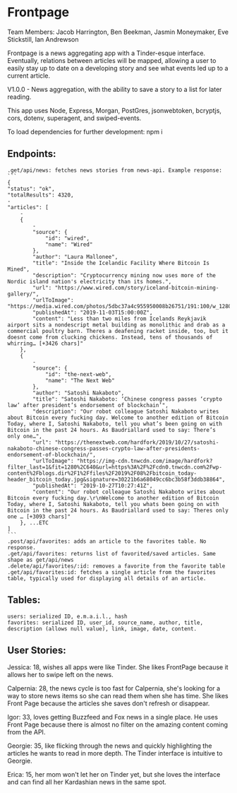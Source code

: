 # Frontpage

Team Members: Jacob Harrington, Ben Beekman, Jasmin Moneymaker, Eve Stickstill, Ian Andrewson

Frontpage is a news aggregating app with a Tinder-esque interface. Eventually, relations between articles will be mapped, allowing a user to easily stay up to date on a developing story and see what events led up to a current article.

V1.0.0 - News aggregation, with the ability to save a story to a list for later reading.

This app uses Node, Express, Morgan, PostGres, jsonwebtoken, bcryptjs, cors, dotenv, superagent, and swiped-events.

To load dependencies for further development: npm i

## Endpoints:
    .get/api/news: fetches news stories from news-api. Example response:
    ```
    {
    "status": "ok",
    "totalResults": 4320,
    -
    "articles": [
        -
        {
            -
            "source": {
                "id": "wired",
                "name": "Wired"
            },
            "author": "Laura Mallonee",
            "title": "Inside the Icelandic Facility Where Bitcoin Is Mined",
            "description": "Cryptocurrency mining now uses more of the Nordic island nation's electricity than its homes.",
            "url": "https://www.wired.com/story/iceland-bitcoin-mining-gallery/",
            "urlToImage": "https://media.wired.com/photos/5dbc37a4c955950008b26751/191:100/w_1280,c_limit/photo_barnard_explosions_4.jpg",
            "publishedAt": "2019-11-03T15:00:00Z",
            "content": "Less than two miles from Icelands Reykjavik airport sits a nondescript metal building as monolithic and drab as a commercial poultry barn. Theres a deafening racket inside, too, but it doesnt come from clucking chickens. Instead, tens of thousands of whirring… [+3426 chars]"
        },
        {
            -
            "source": {
                "id": "the-next-web",
                "name": "The Next Web"
            },
            "author": "Satoshi Nakaboto",
            "title": "Satoshi Nakaboto: ‘Chinese congress passes ‘crypto law’ after president’s endorsement of blockchain’",
            "description": "Our robot colleague Satoshi Nakaboto writes about Bitcoin every fucking day. Welcome to another edition of Bitcoin Today, where I, Satoshi Nakaboto, tell you what’s been going on with Bitcoin in the past 24 hours. As Baudriallard used to say: There’s only one…",
            "url": "https://thenextweb.com/hardfork/2019/10/27/satoshi-nakaboto-chinese-congress-passes-crypto-law-after-presidents-endorsement-of-blockchain/",
            "urlToImage": "https://img-cdn.tnwcdn.com/image/hardfork?filter_last=1&fit=1280%2C640&url=https%3A%2F%2Fcdn0.tnwcdn.com%2Fwp-content%2Fblogs.dir%2F1%2Ffiles%2F2019%2F08%2Fbitcoin_today-header_bitcoin_today.jpg&signature=30221b6a68049cc6bc3b58f3ddb38864",
            "publishedAt": "2019-10-27T10:27:41Z",
            "content": "Our robot colleague Satoshi Nakaboto writes about Bitcoin every fucking day.\r\nWelcome to another edition of Bitcoin Today, where I, Satoshi Nakaboto, tell you whats been going on with Bitcoin in the past 24 hours. As Baudriallard used to say: Theres only one … [+3093 chars]"
        }, ...ETC
    ]
    ```
    .post/api/favorites: adds an article to the favorites table. No response.
    .get/api/favorites: returns list of favorited/saved articles. Same shape as get/api/news
    .delete/api/favorites/:id: removes a favorite from the favorite table
    .get/api/favorites:id: fetches a single article from the favorites table, typically used for displaying all details of an article.

## Tables:
    users: serialized ID, e.m.a.i.l., hash
    favorites: serialized ID, user_id, source_name, author, title, description (allows null value), link, image, date, content.

## User Stories:

Jessica: 18, wishes all apps were like Tinder. She likes FrontPage because it allows her to swipe left on the news.  

Calpernia: 28, the news cycle is too fast for Calpernia, she's looking for a way to store news items so she can read them when she has time. She likes Front Page because the articles she saves don't refresh or disappear. 

Igor: 33, loves getting Buzzfeed and Fox news in a single place. He uses Front Page because there is almost no filter on the amazing content coming from the API.

Georgie: 35, like flicking through the news and quickly highlighting the articles he wants to read in more depth. The Tinder interface is intuitive to Georgie.

Erica: 15, her mom won't let her on Tinder yet, but she loves the interface and can find all her Kardashian news in the same spot. 
